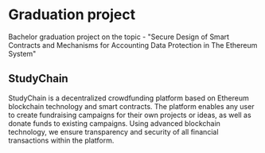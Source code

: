# Graduation project
Bachelor graduation project on the topic - "Secure Design of Smart Contracts and Mechanisms for Accounting Data Protection in The Ethereum System"

## StudyChain
StudyChain is a decentralized crowdfunding platform based on Ethereum blockchain technology and smart contracts. The platform enables any user to create fundraising campaigns for their own projects or ideas, as well as donate funds to existing campaigns. Using advanced blockchain technology, we ensure transparency and security of all financial transactions within the platform.
